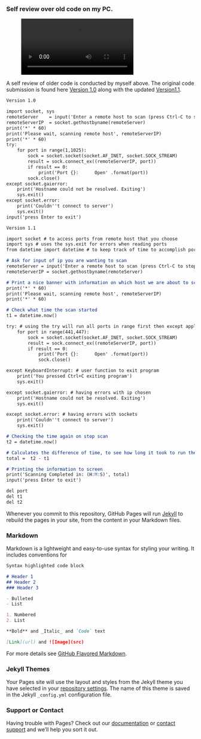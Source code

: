 ### Self review over old code on my PC.

<figure class="video_container">
  <video controls="true" allowfullscreen="true" poster="">
    <source src="https://Eclan.github.io/NewHorizons/Code Review.mp4" type="video/mp4">
  </video>
</figure>

A self review of older code is conducted by myself above. The original code submission is found here [Version 1.0](https://github.com/Eclan/NewHorizons/edit/main) along with the updated [Version1.1](https://github.com/Eclan/NewHorizons/edit/main).

```markdown
Version 1.0

import socket, sys
remoteServer    = input('Enter a remote host to scan (press Ctrl-C to stop): ')
remoteServerIP  = socket.gethostbyname(remoteServer)
print('*' * 60)
print('Please wait, scanning remote host', remoteServerIP)
print('*' * 60)
try: 
    for port in range(1,1025):  
        sock = socket.socket(socket.AF_INET, socket.SOCK_STREAM) 
        result = sock.connect_ex((remoteServerIP, port)) 
        if result == 0: 
            print('Port {}: 	 Open' .format(port)) 
        sock.close() 
except socket.gaierror: 
    print('Hostname could not be resolved. Exiting')
    sys.exit()
except socket.error: 
    print('Couldn''t connect to server')
    sys.exit()
input('press Enter to exit')

```

```markdown
Version 1.1

import socket # to access ports from remote host that you choose
import sys # uses the sys.exit for errors when reading ports
from datetime import datetime # to keep track of time to accomplish port scan

# Ask for input of ip you are wanting to scan
remoteServer = input('Enter a remote host to scan (press Ctrl-C to stop): ')
remoteServerIP = socket.gethostbyname(remoteServer)

# Print a nice banner with information on which host we are about to scan
print('*' * 60)
print('Please wait, scanning remote host', remoteServerIP)
print('*' * 60)

# Check what time the scan started
t1 = datetime.now()

try: # using the try will run all ports in range first then except applies
    for port in range(441,447):
        sock = socket.socket(socket.AF_INET, socket.SOCK_STREAM) 
        result = sock.connect_ex((remoteServerIP, port))
        if result == 0: 
            print('Port {}: 	 Open' .format(port)) 
            sock.close() 

except KeyboardInterrupt: # user function to exit program
    print('You pressed Ctrl+C exiting program')
    sys.exit()

except socket.gaierror: # having errors with ip chosen
    print('Hostname could not be resolved. Exiting')
    sys.exit()

except socket.error: # having errors with sockets
    print('Couldn''t connect to server')
    sys.exit()

# Checking the time again on stop scan
t2 = datetime.now()

# Calculates the difference of time, to see how long it took to run the script
total =  t2 - t1

# Printing the information to screen
print('Scanning Completed in: (H:M:S)', total)
input('press Enter to exit')

del port
del t1
del t2

```

Whenever you commit to this repository, GitHub Pages will run [Jekyll](https://jekyllrb.com/) to rebuild the pages in your site, from the content in your Markdown files.

### Markdown

Markdown is a lightweight and easy-to-use syntax for styling your writing. It includes conventions for

```markdown
Syntax highlighted code block

# Header 1
## Header 2
### Header 3

- Bulleted
- List

1. Numbered
2. List

**Bold** and _Italic_ and `Code` text

[Link](url) and ![Image](src)
```

For more details see [GitHub Flavored Markdown](https://guides.github.com/features/mastering-markdown/).

### Jekyll Themes

Your Pages site will use the layout and styles from the Jekyll theme you have selected in your [repository settings](https://github.com/Eclan/NewHorizons/settings). The name of this theme is saved in the Jekyll `_config.yml` configuration file.

### Support or Contact

Having trouble with Pages? Check out our [documentation](https://docs.github.com/categories/github-pages-basics/) or [contact support](https://support.github.com/contact) and we’ll help you sort it out.
